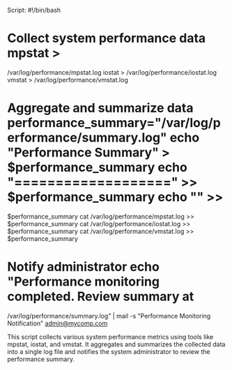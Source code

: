 Script:
#!/bin/bash
# Collect system performance data mpstat >
/var/log/performance/mpstat.log iostat >
/var/log/performance/iostat.log vmstat >
/var/log/performance/vmstat.log

# Aggregate and summarize data performance_summary="/var/log/performance/summary.log" echo "Performance Summary" > $performance_summary echo "===================" >> $performance_summary echo "" >>
$performance_summary cat /var/log/performance/mpstat.log >>
$performance_summary cat /var/log/performance/iostat.log >>
$performance_summary cat /var/log/performance/vmstat.log >>
$performance_summary
# Notify administrator echo "Performance monitoring completed. Review summary at
/var/log/performance/summary.log" | mail -s "Performance
Monitoring Notification" admin@mycomp.com

This script collects various system performance metrics using tools like mpstat, iostat, and vmstat. It aggregates and summarizes the collected data into a single log file and notifies the system administrator to review the performance summary.
